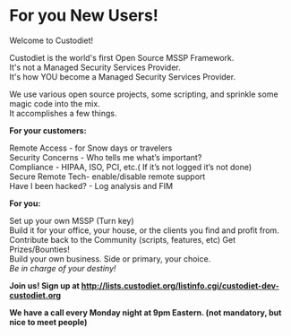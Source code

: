 For you New Users!
=======

Welcome to Custodiet!

Custodiet is the world's first Open Source MSSP Framework.  
It's not a Managed Security Services Provider.  
It's how YOU become a Managed Security Services Provider.

We use various open source projects, some scripting, and sprinkle some magic code into the mix.  
It accomplishes a few things.

<b>For your customers:</b>

Remote Access -  for Snow days or travelers<br>
Security Concerns - Who tells me what’s important? <br>
Compliance - HIPAA, ISO, PCI, etc.( If it’s not logged it’s not done)<br>
Secure Remote Tech- enable/disable remote support<br>
Have I been hacked? - Log analysis and FIM<br>

<b>For you:</b>

Set up your own MSSP (Turn key) <br>
Build it for your office, your house, or the clients you find and profit from.<br>
Contribute back to the Community (scripts, features, etc)  Get Prizes/Bounties!<br>
Build your own business. Side or primary, your choice. <br>
<i>Be in charge of your destiny!</i><br>

<b>Join us!
Sign up at http://lists.custodiet.org/listinfo.cgi/custodiet-dev-custodiet.org 

We have a call every Monday night at 9pm Eastern. (not mandatory, but nice to meet people)</b>

